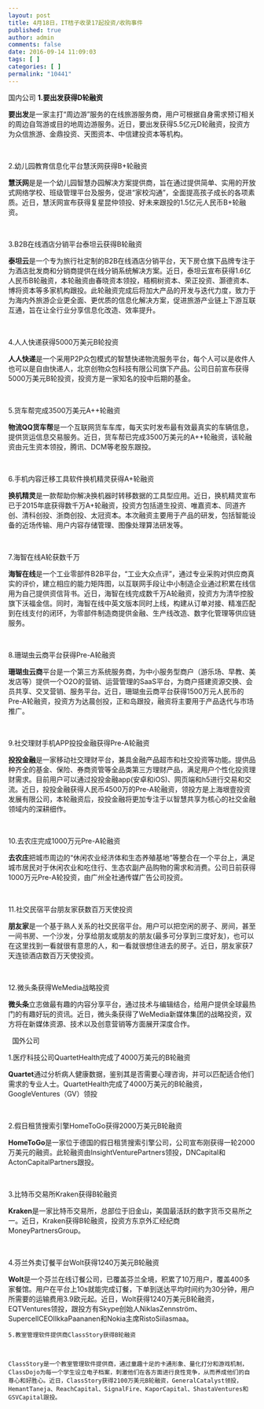 ```yaml
---
layout: post
title: 4月18日，IT桔子收录17起投资/收购事件
published: true
author: admin
comments: false
date: 2016-09-14 11:09:03
tags: [ ]
categories: [ ]
permalink: "10441"
---
```

 国内公司   **1.要出发获得D轮融资** 

**要出发**是一家主打“周边游”服务的在线旅游服务商，用户可根据自身需求预订相关的周边自驾游或目的地周边游服务。近日，要出发获得5.5亿元D轮融资，投资方为众信旅游、金鼎投资、天图资本、中信建投资本等机构。

&nbsp;

2.幼儿园教育信息化平台慧沃网获得B+轮融资

**慧沃网**是是一个幼儿园智慧办园解决方案提供商，旨在通过提供简单、实用的开放式网络学校、班级管理平台及服务，促进“家校沟通”，全面提高孩子成长的各项素质。近日，慧沃网宣布获得复星昆仲领投、好未来跟投的1.5亿元人民币B+轮融资。

&nbsp;

3.B2B在线酒店分销平台泰坦云获得B轮融资

**泰坦云**是一个专为旅行社定制的B2B在线酒店分销平台，天下房仓旗下品牌专注于为酒店批发商和分销商提供在线分销系统解决方案。近日，泰坦云宣布获得1.6亿人民币B轮融资，本轮融资由春晓资本领投，梧桐树资本、荣正投资、灏德资本、博将资本等多家机构跟投。此轮融资完成后将加大产品的开发与迭代力度，致力于为海内外旅游企业更全面、更优质的信息化解决方案，促进旅游产业链上下游互联互通，旨在让全行业分享信息化改造、效率提升。

&nbsp;

4.人人快递获得5000万美元B轮投资

**人人快递**是一个采用P2P众包模式的智慧快递物流服务平台，每个人可以是收件人也可以是自由快递人，北京创物众包科技有限公司旗下产品。公司日前宣布获得5000万美元B轮投资，投资方是一家知名的投中后期的基金。

&nbsp;

5.货车帮完成3500万美元A++轮融资

**物流QQ货车帮**是一个互联网货车车库，每天实时发布最有效最真实的车辆信息，提供货运信息交易服务。近日，货车帮已完成3500万美元的A++轮融资，该轮融资由元生资本领投，腾讯、DCM等老股东跟投。

&nbsp;

6.手机内容迁移工具软件换机精灵获得A+轮融资

**换机精灵**是一款帮助你解决换机器时转移数据的工具型应用。近日，换机精灵宣布已于2015年底获得数千万A+轮融资，投资方包括道生投资、唯嘉资本、同道齐创、清科创投、浙商创投、太冠资本。本次融资主要用于产品的研发，包括智能设备的近场传输、用户内容存储管理、图像处理算法研发等。

&nbsp;

7.海智在线A轮获数千万

**海智在线**是一个工业零部件B2B平台，“工业大众点评”，通过专业采购对供应商真实的评价，建立相应的能力矩阵图，以互联网手段让中小制造企业通过积累在线信用为自己提供资信背书。近日，海智在线完成数千万A轮融资，投资方为清华控股旗下沃福金信。同时，海智在线中英文版本同时上线，构建从订单对接、精准匹配到在线支付的闭环，为零部件制造商提供金融、生产线改造、数字化管理等供应链服务。

&nbsp;

8.珊瑚虫云商平台获得Pre-A轮融资

**珊瑚虫云商**平台是一个第三方系统服务商，为中小服务型商户（游乐场、早教、美发店等）提供一个O2O的营销、运营管理的SaaS平台，为商户搭建资源交换、会员共享、交叉营销、服务平台。近日，珊瑚虫云商平台获得1500万元人民币的Pre-A轮融资，投资方为达晨创投，正和岛跟投，融资将主要用于产品迭代与市场推广。

&nbsp;

9.社交理财手机APP投投金融获得Pre-A轮融资

**投投金融**是一家移动社交理财平台，兼具金融产品超市和社交投资等功能。提供品种齐全的基金、保险、券商资管等全品类第三方理财产品，满足用户个性化投资理财需求。目前用户可以通过投投金融app(安卓和iOS)、网页端和h5进行交易和交流。近日，投投金融获得人民币4500万的Pre-A轮融资，领投方是上海垠壹投资发展有限公司，本轮融资后，投投金融将更加专注于以智慧共享为核心的社交金融领域内的深耕细作。

&nbsp;

10.去农庄完成1000万元Pre-A轮融资

**去农庄**把城市周边的“休闲农业经济体和生态养殖基地”等整合在一个平台上，满足城市居民对于休闲农业和吃住行、生态农副产品购物的需求和消费。公司日前获得1000万元Pre-A轮投资，由广州全社通传媒广告公司投资。

&nbsp;

11.社交民宿平台朋友家获数百万天使投资

**朋友家**是一个基于熟人关系的社交民宿平台。用户可以把空闲的房子、房间，甚至一间书房、一个沙发，分享给朋友或朋友的朋友(最多可分享到三度好友)，也可以在这里找到一看就很有意思的人，和一看就很想住进去的房子。近日，朋友家获7天连锁酒店数百万天使投资。

&nbsp;

12.微头条获得WeMedia战略投资

**微头条**立志做最有趣的内容分享平台，通过技术与编辑结合，给用户提供全球最热门的有趣好玩的资讯。近日，微头条获得了WeMedia新媒体集团的战略投资，双方将在新媒体资源、技术以及创意营销等方面展开深度合作。

&nbsp; 国外公司 

1.医疗科技公司QuartetHealth完成了4000万美元的B轮融资  

**Quartet**通过分析病人健康数据，鉴别其是否需要心理咨询，并可以匹配适合他们需求的专业人士。QuartetHealth完成了4000万美元的B轮融资，GoogleVentures（GV）领投 

&nbsp;

2.假日租赁搜索引擎HomeToGo获得2000万美元B轮融资

**HomeToGo**是一家位于德国的假日租赁搜索引擎公司，公司宣布刚获得一轮2000万美元的融资。此轮融资由InsightVenturePartners领投，DNCapital和ActonCapitalPartners跟投。

&nbsp;

3.比特币交易所Kraken获得B轮融资

**Kraken**是一家比特币交易所，总部位于旧金山，美国最活跃的数字货币交易所之一。近日，Kraken获得B轮融资，投资方东京外汇经纪商MoneyPartnersGroup。

&nbsp;

4.芬兰外卖订餐平台Wolt获得1240万美元B轮融资

**Wolt**是一个芬兰在线订餐公司，已覆盖芬兰全境，积累了10万用户，覆盖400多家餐馆。用户在平台上10s就能完成订餐，下单到送达平均时间约为30分钟，用户所需要的运输费用3.9欧元起。近日，Wolt获得1240万美元B轮融资，EQTVentures领投，跟投方有Skype创始人NiklasZennström、SupercellCEOIlkkaPaananen和Nokia主席RistoSiilasmaa。


  
    5.教室管理软件提供商ClassStory获得B轮融资
  
  
  
    ClassStory是一个教室管理软件提供商，通过童趣十足的卡通形象、量化打分和游戏机制，ClassDojo为每一个学生设立电子档案，刺激他们在各方面进行良性竞争，从而养成他们的自尊心和好胜心。近日，ClassStory获得2100万美元B轮融资，GeneralCatalyst领投，HemantTaneja、ReachCapital、SignalFire、KaporCapital、ShastaVentures和GSVCapital跟投。
   